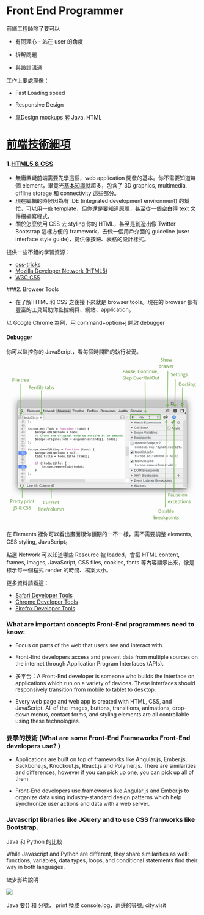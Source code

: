 # Front End Programmer
前端工程師除了要可以
* 有同理心 - 站在 user 的角度

* 拆解問題

* 與設計溝通

工作上要處理像：

* Fast Loading speed

* Responsive Design

* 拿Design mockups 套 Java. HTML



# [前端技術細項](http://blog.udacity.com/2015/03/web-dev-building-blocks-need-to-know-where-to-learn.html)


### 1.[HTML5 & CSS](https://www.udacity.com/course/intro-to-html-and-css--ud304)
* 無庸置疑前端需要先學這個，web application 開發的基本。你不需要知道每個 element，畢竟光[基本知識](/semantic)就超多，包含了 3D graphics, multimedia, offline storage 和 connectivity 這些部分。
* 現在編輯的時候因為有 IDE (integrated development environment) 的幫忙，可以用一些 template，但你還是要知道原理，甚至從一個空白得 text 文件檔編寫程式。
* 關於怎麼使用 CSS 去 styling 你的 HTML，甚至是創造出像 Twitter Bootstrap 這樣方便的 framework，去做一個用戶介面的 guideline (user interface style guide)，提供像按鈕、表格的設計樣式。


提供一些不錯的學習資源：

* [css-tricks](https://css-tricks.com)
* [Mozilla Developer Network (HTML5)](https://developer.mozilla.org/en-US/docs/Web/Guide/HTML/HTML5)
* [W3C CSS](https://www.w3.org/Style/CSS/Overview.en.html)

###2. Browser Tools

* 在了解 HTML 和 CSS 之後接下來就是 browser tools。現在的 browser 都有豐富的工具幫助你監控網頁、網站、application。

以 Google Chrome 為例，用 command+option+j 開啟 debugger


#### Debugger
你可以監控你的 JavaScript，看每個時間點的執行狀況。
![](/frontEnd_1.png)

在 Elements 裡你可以看出畫面跟你預期的一不一樣，需不需要調整 elements, CSS styling, JavaScript。 

點選 Network 可以知道哪些 Resource 被 loaded，會把 HTML content, frames, images, JavaScript, CSS files, cookies, fonts 等內容顯示出來，像是標示每一個程式 render 的時間、檔案大小。

更多資料請看這：
* [Safari Developer Tools](https://developer.apple.com/safari/tools/)
* [Chrome Developer Tools](https://developer.chrome.com/devtools)
* [Firefox Developer Tools](https://developer.mozilla.org/en-US/docs/Tools)



### What are important concepts Front-End programmers need to know:

* Focus on parts of the web that users see and interact with.

* Front-End developers access and present data from multiple sources on the internet through Application Program Interfaces \(APIs\).

* 多平台：A Front-End developer is someone who builds the interface on applications which run on a variety of devices. These interfaces should responsively transition from mobile to tablet to desktop.

* Every web page and web app is created with HTML, CSS, and JavaScript. All of the images, buttons, transitions, animations, drop-down menus, contact forms, and styling elements are all controllable using these technologies.

  


### 要學的技術 \(What are some Front-End Frameworks Front-End developers use? \)

* Applications are built on top of frameworks like Angular.js, Ember.js, Backbone.js, Knockout.js, React.js and Polymer.js. There are similarities and differences, however if you can pick up one, you can pick up all of them.

* Front-End developers use frameworks like Angular.js and Ember.js to organize data using industry-standard design patterns which help synchronize user actions and data with a web server.

  


  


### Javascript libraries like JQuery and to use CSS framworks like Bootstrap.

  


Java 和 Python 的比較

While Javascript and Python are different, they share similarities as well: functions, variables, data types, loops, and conditional statements find their way in both languages.

  


缺少影片說明

![](https://lh4.googleusercontent.com/oo9-WaUkJ04noyvc6pddaFq9hI6neYwCxvvjuqgImF0c8Q2igQqyfr8LCC8GUnbn1PQVVA6vT76nw0f91po4EM2OzpqxLUJvZi9t5kX_RIcocg-G9LxpTpTr3B2BFMqKU7mgM1st)

Java 要{} 和 分號， print 換成 console.log，兩邊的等號; city.visit

